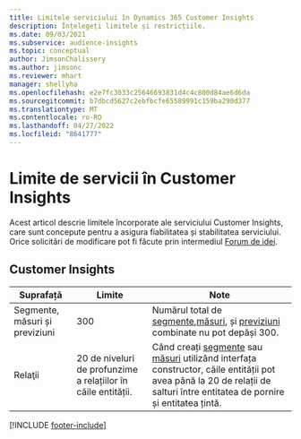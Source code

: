 ```yaml
---
title: Limitele serviciului în Dynamics 365 Customer Insights
description: Înțelegeți limitele și restricțiile.
ms.date: 09/03/2021
ms.subservice: audience-insights
ms.topic: conceptual
author: JimsonChalissery
ms.author: jimsonc
ms.reviewer: mhart
manager: shellyha
ms.openlocfilehash: e2e7fc3033c25646693831d4c4c800d84ae6d6da
ms.sourcegitcommit: b7dbcd5627c2ebfbcfe65589991c159ba290d377
ms.translationtype: MT
ms.contentlocale: ro-RO
ms.lasthandoff: 04/27/2022
ms.locfileid: "8641777"
---
```

# <a name="service-limits-in-customer-insights"></a>Limite de servicii în Customer Insights

Acest articol descrie limitele încorporate ale serviciului Customer Insights, care sunt concepute pentru a asigura fiabilitatea și stabilitatea serviciului. Orice solicitări de modificare pot fi făcute prin intermediul [Forum de idei](https://go.microsoft.com/fwlink/?linkid=2074172). 

## <a name="customer-insights"></a>Customer Insights

| Suprafață  | Limite  | Note |
|-------------|---------------------------------------------------------------------|---------------------------------------------------------------------|
| Segmente, măsuri și previziuni | 300  | Numărul total de [segmente](segments.md),[măsuri](measures.md), și [previziuni](predictions.md) combinate nu pot depăși 300.  |
| Relaţii | 20 de niveluri de profunzime a relațiilor în căile entității. | Când creați [segmente](segments.md) sau [măsuri](measures.md) utilizând interfața constructor, căile entității pot avea până la 20 de relații de salturi între entitatea de pornire și entitatea țintă.  |


[!INCLUDE [footer-include](includes/footer-banner.md)]
